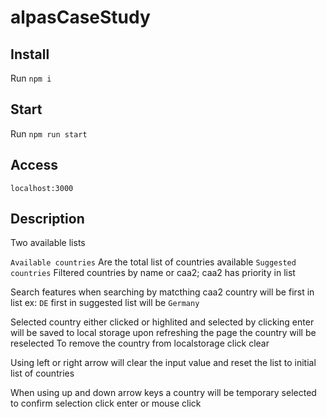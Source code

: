 # alpasCaseStudy

## Install
Run `npm i`

## Start
Run `npm run start`

## Access
`localhost:3000`

## Description
Two available lists

`Available countries` Are the total list of countries available
`Suggested countries` Filtered countries by name or caa2; caa2 has priority in list

Search features
when searching by matcthing caa2 country will be first in list ex: `DE` first in suggested list will be `Germany`

Selected country either clicked or highlited and selected by clicking enter will be saved to local storage upon refreshing the page the country will be reselected
To remove the country from localstorage click clear

Using left or right arrow will clear the input value and reset the list to initial list of countries

When using up and down arrow keys a country will be temporary selected to confirm selection click enter or mouse click